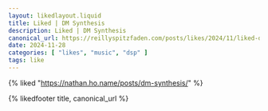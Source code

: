 ```yaml
---
layout: likedlayout.liquid
title: Liked | DM Synthesis
description: Liked | DM Synthesis
canonical_url: https://reillyspitzfaden.com/posts/likes/2024/11/liked-dm-synthesis
date: 2024-11-28
categories: [ "likes", "music", "dsp" ]
tags: like
---
```


{% liked "https://nathan.ho.name/posts/dm-synthesis/" %}

{% likedfooter title, canonical_url %}
